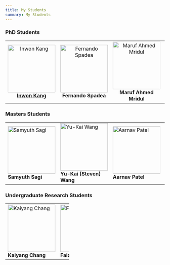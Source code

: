 ```yaml
---
title: My Students
summary: My Students
---
```


### PhD Students

<table style="width: 100%; table-layout: fixed; text-align: left; border-collapse: collapse;">
  <tr>
    <td style="width: 25%;" align="center">
      <img src="/student-photos/Current/PhD/Inwon_Kang.jpeg" alt="Inwon Kang" width="150" height="150" />
      <br />
      <strong><a href="http://inwon.net">Inwon Kang</a></strong>
    </td>
    <td style="width: 25%;"  align="center">
      <img src="/student-photos/Current/PhD/Fernando_Spadea.jpg" alt="Fernando Spadea" width="150" height="150" />
      <br />
      <strong>Fernando Spadea</strong>
    </td>
    <td style="width: 25%;"  align="center">
      <img src="/student-photos/Current/PhD/Maruf_Ahmed_Mridul.jpeg" alt="Maruf Ahmed Mridul" width="150" height="150" />
      <br />
      <strong>Maruf Ahmed Mridul</strong>
    </td>
    <td style="width: 25%;"  align="center">
      <img src="/student-photos/Current/PhD/Md_Saikat_Islam_Khan_Bappy.jpg" alt="Md Saikat Islam Khan Bappy" width="150" height="150" />
      <br />
      <strong>Md Saikat Islam Khan</strong>
    </td>
  </tr>
</table>

### Masters Students  

<table style="width: 100%; table-layout: fixed; text-align: left; border-collapse: collapse;">
  <tr>
    <td style="width: 20%;">
      <img src="/student-photos/Current/MS/Samyuth_Sagi.jpeg" alt="Samyuth Sagi" width="150" height="150" />
      <br />
      <strong>Samyuth Sagi</strong>
    </td>
    <td style="width: 20%;">
      <img src="/student-photos/Current/MS/Yu-Kai_Wang.jpeg" alt="Yu-Kai Wang" width="150" height="150" />
      <br />
      <strong>Yu-Kai (Steven) Wang</strong>
    </td>
    <td style="width: 20%;">
      <img src="/student-photos/Current/MS/Aarnav_Patel.jpeg" alt="Aarnav Patel" width="150" height="150" />
      <br />
      <strong>Aarnav Patel</strong>
    </td>
    <td style="width: 20%;">
      <img src="/student-photos/Current/MS/Justin_Ottesen.jpeg" alt="Justin Ottesen" width="150" height="150" />
      <br />
      <strong>Justin Ottesen</strong>
    </td>
    <td style="width: 20%;">
      <img src="/student-photos/Current/MS/Joshua_Carson_Youngbar.jpeg" alt="Joshua Carson Youngbar" width="150" height="150" />
      <br />
      <strong>Joshua Carson Youngbar</strong>
    </td>
  </tr>
</table>

### Undergraduate Research Students  
<!-- - **Kaiyang Chang** | *Project: Blockchain Interoperability & Smart Derivatives Contract Encoding*: S'24 - S'25  
- **Faizaan Ali** | *Project: Data Provenance for AI Model Training*: F'24 - S'25   -->

<table style="width: 40%; table-layout: fixed; text-align: left; border-collapse: collapse;">
  <tr>
    <td style="width: 20%;">
      <img src="/student-photos/Current/UG/Kaiyang_Chang.jpg" alt="Kaiyang Chang" width="150" height="150" />
      <br />
      <strong>Kaiyang Chang</strong>
    </td>
    <td style="width: 20%;">
      <img src="/student-photos/Current/UG/Faizaan_Ali.jpeg" alt="Faizaan Ali" width="150" height="150" />
      <br />
      <strong>Faizaan Ali</strong>
    </td>
  </tr>
</table>
